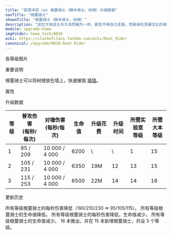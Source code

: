 ```yaml
---
title: "部落冲突 coc 根蔓骑士（棘木骑士、树根）升级数据"
navTitle: "根蔓骑士"
shownTitle: "根蔓骑士（棘木骑士、树根）"
description: "这位大地战士与大自然融为一体，甚至不用自己走路，而是骑在坚硬无比的根蔓上作战。她的根蔓可摧毁城墙，将防御建筑夷为平地。"
module: upgrade-home
imgFolder: home_tech/0010
wiki: https://clashofclans.fandom.com/wiki/Root_Rider
canonical: /upgrade/0010-Root-Rider
---
```


<UnitInfo :folder="$frontmatter.imgFolder" imgSrc="Root_Rider_info.png" :imgAlt="$frontmatter.navTitle" :description="$frontmatter.description" />

<SmallTitle>各等级图片</SmallTitle>

<Panel>
    <UnitImgGroup :folder="$frontmatter.imgFolder">
        <UnitImg imgTitle="1 级" imgSrc="Root_Rider1.png" />
        <UnitImg imgTitle="2 级" imgSrc="Root_Rider2.png" />
        <UnitImg imgTitle="3 级" imgSrc="Root_Rider3.png" />
    </UnitImgGroup>
</Panel>

<SmallTitle>重要说明</SmallTitle>

根蔓骑士可以将树根放在墙上，快速摧毁 [城墙](/upgrade/0300-Walls)。

<SmallTitle>属性</SmallTitle>

<UnitProperties>
    <UnitProperty pKey="攻击偏好" pValue="防御建筑" />
    <UnitProperty pKey="伤害类型" pValue="单体伤害" />
    <UnitProperty pKey="攻击的目标" pValue="仅地面目标" />
    <UnitProperty pKey="占据人口" pValue="20" />
    <UnitProperty pKey="移动速度" pValue="1.5 格/秒" />
    <UnitProperty pKey="攻击速度" pValue="2.2 秒/次" />
    <UnitProperty pKey="攻击速度 (对城墙)" pValue="0.4 秒/次" />
    <UnitProperty pKey="攻击距离" pValue="1 格" />
    <UnitProperty pKey="所需训练营等级" pValue="17" />
    <UnitProperty pKey="所需大本等级" pValue="15" />
    <UnitProperty pKey="训练时间" pValue="220" :isTrainingTime="true" />
</UnitProperties>

<SmallTitle>升级数据</SmallTitle>

<script setup>
const tableExtraInfo = [
    {
        "column": 4,
        "type": "cost",
        "gpClass": "research",
        "icon": "Elixir"
    },
    {
        "column": 5,
        "type": "time",
        "gpClass": "research"
    }
];
</script>

<UnitTable :tableExtraInfo="tableExtraInfo">

| 等级 |普攻伤害<br>(每秒/每次)|对墙伤害<br>(每秒/每次)| 生命值 | 升级花费 | 升级时间 |所需实验室<br>等级|所需<br>大本等级|
| ---- |          ---        |           ---        |  ---- |   ----  |   ----   |      ----      |     ----      |
|   1  |       95 / 209      |    10 000 / 4 000    |  6200 |      \  |     \    |        1       |      15       |
|   2  |      105 / 231      |    10 000 / 4 000    |  6350 |    19M  |    12    |       13       |      15       |
|   3  |      115 / 253      |    10 000 / 4 000    |  6500 |    22M  |    14    |       14       |      16       |
</UnitTable>

<SmallTitle>更新历史</SmallTitle>

<Timeline>
    <TimelineItem date="2024/06/03">
        <TimelineRow>所有等级根蔓骑士的每秒伤害降低（190/210/230 => 95/105/115）。</TimelineRow>
        <TimelineRow>所有等级根蔓骑士的生命值降低。</TimelineRow>
    </TimelineItem>
    <TimelineItem date="2024/03/26">
        <TimelineRow>所有等级根蔓骑士的每秒伤害降低，生命值减少。</TimelineRow>
    </TimelineItem>
    <TimelineItem date="2024/02/27">
        <TimelineRow>所有等级根蔓骑士的生命值减少。</TimelineRow>
    </TimelineItem>
    <TimelineItem date="2023/12/12">
        <TimelineRow>16 本推出，并在 15 本新增根蔓骑士，共设 3 个等级。</TimelineRow>
    </TimelineItem>
    <TimelineItem :historyBottom="true" />
</Timeline>
